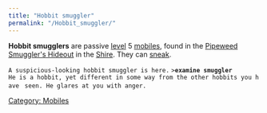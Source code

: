 ```yaml
---
title: "Hobbit smuggler"
permalink: "/Hobbit_smuggler/"
---
```


**Hobbit smugglers** are passive [level](level "wikilink") 5
[mobiles](mobile "wikilink"), found in the [Pipeweed Smuggler's
Hideout](Pipeweed_Smuggler's_Hideout "wikilink") in the
[Shire](Shire "wikilink"). They can [sneak](sneak "wikilink").

`A suspicious-looking hobbit smuggler is here.`
`>`**`examine smuggler`**
`He is a hobbit, yet different in some way from the other hobbits you have `
`seen. He glares at you with anger.`

[Category: Mobiles](Category:_Mobiles "wikilink")